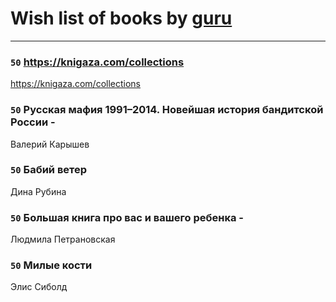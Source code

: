 # Wish list of books by [guru](https://www.facebook.com/app_scoped_user_id/100000628715277/)
---

### `50` https://knigaza.com/collections
https://knigaza.com/collections

### `50` Русская мафия 1991–2014. Новейшая история бандитской России -
Валерий Карышев

### `50` Бабий ветер
Дина Рубина

### `50` Большая книга про вас и вашего ребенка -
Людмила Петрановская

### `50` Милые кости
Элис Сиболд

